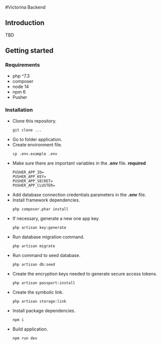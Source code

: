 #Victorina Backend
## Introduction
TBD
## Getting started
### Requirements
* php ^7.3
* composer
* node 14
* npm 6
* Pusher
### Installation
* Clone this repository.
  ```shell
  git clone ...
  ```
* Go to folder application.
* Create environment file.
  ```shell
  cp .env.example .env
  ```
* Make sure there are important variables in the **.env** file.
  **required**
  ```dotenv
  PUSHER_APP_ID=
  PUSHER_APP_KEY=
  PUSHER_APP_SECRET=
  PUSHER_APP_CLUSTER=
  ```
* Add database connection credentials parameters in the **.env** file.
* Install framework dependencies.
  ```shell 
  php composer.phar install
  ```
* If necessary, generate a new one app key.
  ```shell
  php artisan key:generate
  ```
* Run database migration command.
  ```shell
  php artisan migrate
  ```
* Run command to seed database.
  ```shell
  php artisan db:seed
  ```
* Create the encryption keys needed to generate secure access tokens.
  ```shell
  php artisan passport:install
  ```
* Create the symbolic link.
  ```shell
  php artisan storage:link
  ```
* Install package dependencies.
  ```shell
  npm i
  ```
* Build application.
  ```shell
  npm run dev
  ```
